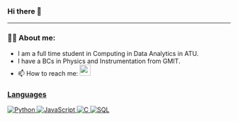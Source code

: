 ### Hi there 👋

---

### :woman_technologist: About me:
- I am a full time student in Computing in Data Analytics in ATU.
- I have a BCs in Physics and Instrumentation from GMIT.
- :mailbox: How to reach me: <a href="https://www.linkedin.com/in/clare-tubridy-15185bb9l"><img src="https://img.shields.io/badge/linkedin-%230077B5.svg?&style=for-the-badge&logo=linkedin&logoColor=white" height=25>

### Languages
![Python](https://img.shields.io/badge/-Python-000?&logo=Python)
![JavaScript](https://img.shields.io/badge/-JavaScript-000?&logo=JavaScript)
![C](https://img.shields.io/badge/-C-000?&logo=C)
![SQL](https://img.shields.io/badge/-SQL-000?&logo=MySQL)
